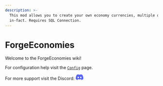 ```yaml
---
description: >-
  This mod allows you to create your own economy currencies, multiple of them
  in-fact. Requires SQL Connection.
---
```


# ForgeEconomies

Welcome to the ForgeEconomies wiki!

For configuration help visit the [`Config`](config.md) page.

For more support visit the Discord: <a href="https://discord.envyware.co.uk"><img src="/img/icon_clyde_blurple_RGB.svg" alt="Discord" width="25"/></a>
